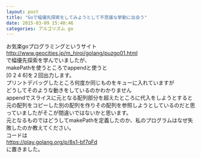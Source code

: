```yaml
---
layout: post
title: "Goで幅優先探索をしてみようとして不思議な挙動に出会う"
date: 2015-03-09 15:40:46
categories: アルゴリズム go
---
```

<p>お気楽goプログラミングというサイト<br>
<a href="http://www.geocities.jp/m_hiroi/golang/puzgo01.html" rel="nofollow">http://www.geocities.jp/m_hiroi/golang/puzgo01.html</a><br>
で幅優先探索を学んでいましたが、<br>
makePathを使うところでappendと使うと<br>
[0 2 4 6]を２回出力します。<br>
プリントデバッグしたところ何度か同じものをキューに入れていますが<br>
どうしてそのような動きをしているのかわかりません<br>
appendでスライスに元となる配列部分を超えたところに代入をしようとすると元の配列をコピーした別の配列を作りその配列を参照しようとしているのだと思っていましたがそこが間違いではないかと思います。<br>
元となるものではどうしてmakePathを定義したのか、私のプログラムはなぜ失敗したのか教えてください。<br>
コードは<br>
<a href="https://play.golang.org/p/8s1-bf7qFd" rel="nofollow">https://play.golang.org/p/8s1-bf7qFd</a><br>
に置きました。</p>
